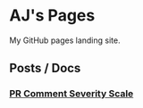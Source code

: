 # AJ's Pages

My GitHub pages landing site.

## Posts / Docs

### [PR Comment Severity Scale](/aj-kueterman/logaf)
